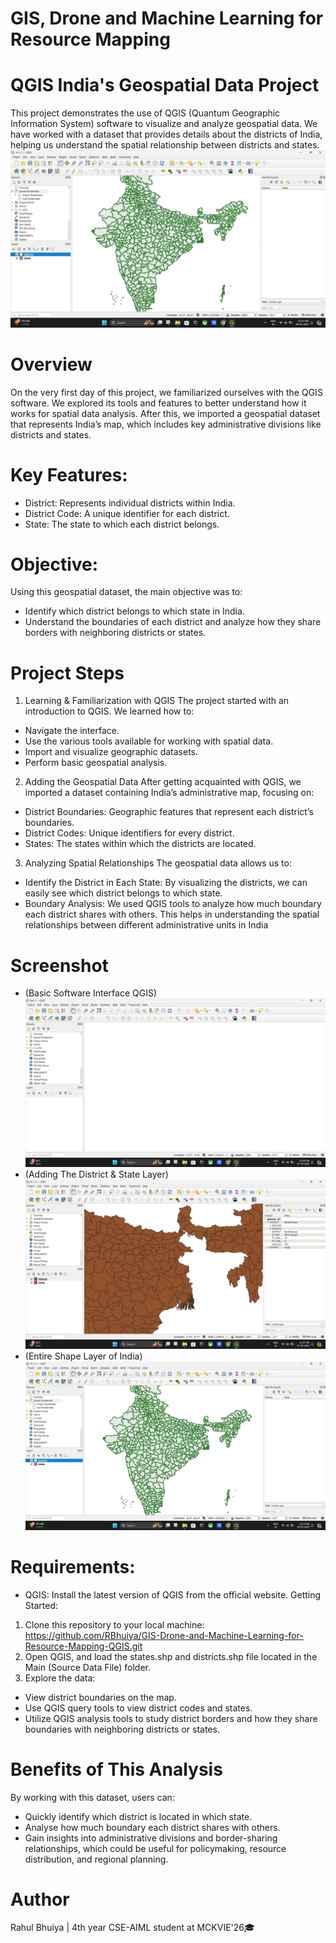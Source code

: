 # GIS, Drone and Machine Learning for Resource Mapping 
# QGIS India's Geospatial Data Project
This project demonstrates the use of QGIS (Quantum Geographic Information System) software to visualize and analyze geospatial data. We have worked with a dataset that provides details about the districts of India, helping us understand the spatial relationship between districts and states.
![A-1-3](https://github.com/RBhuiya/GIS-Drone-and-Machine-Learning-for-Resource-Mapping/blob/5228f2917970fed0d78ffc7a2327687a769a8196/Screenshot/A-1-3.jpg)

# Overview
On the very first day of this project, we familiarized ourselves with the QGIS software. We explored its tools and features to better understand how it works for spatial data analysis. After this, we imported a geospatial dataset that represents India’s map, which includes key administrative divisions like districts and states.

# Key Features:
- District: Represents individual districts within India.
- District Code: A unique identifier for each district.
- State: The state to which each district belongs.

# Objective:
Using this geospatial dataset, the main objective was to:
- Identify which district belongs to which state in India.
- Understand the boundaries of each district and analyze how they share borders with neighboring districts or states.

# Project Steps
1. Learning & Familiarization with QGIS
The project started with an introduction to QGIS. We learned how to:
- Navigate the interface.
- Use the various tools available for working with spatial data.
- Import and visualize geographic datasets.
- Perform basic geospatial analysis.

2. Adding the Geospatial Data
After getting acquainted with QGIS, we imported a dataset containing India’s administrative map, focusing on:
- District Boundaries: Geographic features that represent each district’s boundaries.
- District Codes: Unique identifiers for every district.
- States: The states within which the districts are located.

3. Analyzing Spatial Relationships
The geospatial data allows us to:
- Identify the District in Each State: By visualizing the districts, we can easily see which district belongs to which state.
- Boundary Analysis: We used QGIS tools to analyze how much boundary each district shares with others. This helps in understanding the spatial relationships between different administrative units in India

# Screenshot
- (Basic Software Interface QGIS) 
![A-1-1](https://github.com/RBhuiya/GIS-Drone-and-Machine-Learning-for-Resource-Mapping/blob/dc7b7e80bf6f31dcd3dac2f7df975c6e81ec068b/Screenshot/A-1-1.png)
- (Adding The District & State Layer)
![A-1-2](https://github.com/RBhuiya/GIS-Drone-and-Machine-Learning-for-Resource-Mapping/blob/1d5e195911a5d99744aa481dabd19b3d9ea396d5/Screenshot/A-1-2.png)
- (Entire Shape Layer of India)
![A-1-3](https://github.com/RBhuiya/GIS-Drone-and-Machine-Learning-for-Resource-Mapping/blob/5228f2917970fed0d78ffc7a2327687a769a8196/Screenshot/A-1-3.jpg)

# Requirements:
- QGIS: Install the latest version of QGIS from the official website.
Getting Started:
1.	Clone this repository to your local machine: https://github.com/RBhuiya/GIS-Drone-and-Machine-Learning-for-Resource-Mapping-QGIS.git 
2.	Open QGIS, and load the states.shp and districts.shp file located in the Main (Source Data File) folder.
3.	Explore the data:
  - View district boundaries on the map.
  - Use QGIS query tools to view district codes and states.
  - Utilize QGIS analysis tools to study district borders and how they share boundaries with neighboring districts or states.

# Benefits of This Analysis
By working with this dataset, users can:
- Quickly identify which district is located in which state.
- Analyse how much boundary each district shares with others.
- Gain insights into administrative divisions and border-sharing relationships, which could be useful for policymaking, resource distribution, and regional planning.

# Author
Rahul Bhuiya | 4th year CSE-AIML student at MCKVIE'26🎓


